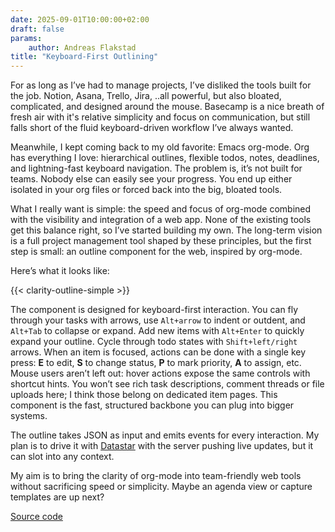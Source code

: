 ```yaml
---
date: 2025-09-01T10:00:00+02:00
draft: false
params:
    author: Andreas Flakstad
title: "Keyboard-First Outlining"
---
```


For as long as I’ve had to manage projects, I’ve disliked the tools built for the job.
Notion, Asana, Trello, Jira, ..all powerful, but also bloated, complicated, and designed around the mouse. Basecamp is a nice breath of fresh air with it's relative simplicity and focus on communication, but still falls short of the fluid keyboard-driven workflow I’ve always wanted.

Meanwhile, I kept coming back to my old favorite: Emacs org-mode.
Org has everything I love: hierarchical outlines, flexible todos, notes, deadlines, and lightning-fast keyboard navigation. The problem is, it’s not built for teams. Nobody else can easily see your progress. You end up either isolated in your org files or forced back into the big, bloated tools.

What I really want is simple: the speed and focus of org-mode combined with the visibility and integration of a web app. None of the existing tools get this balance right, so I’ve started building my own. The long-term vision is a full project management tool shaped by these principles, but the first step is small: an outline component for the web, inspired by org-mode.

<!--more-->

Here’s what it looks like:

{{< clarity-outline-simple >}}

The component is designed for keyboard-first interaction. You can fly through your tasks with arrows, use `Alt+arrow` to indent or outdent, and `Alt+Tab` to collapse or expand. Add new items with `Alt+Enter` to quickly expand your outline. Cycle through todo states with `Shift+left/right` arrows. When an item is focused, actions can be done with a single key press: **E** to edit, **S** to change status, **P** to mark priority, **A** to assign, etc. Mouse users aren’t left out: hover actions expose the same controls with shortcut hints. You won’t see rich task descriptions, comment threads or file uploads here; I think those belong on dedicated item pages. This component is the fast, structured backbone you can plug into bigger systems.

The outline takes JSON as input and emits events for every interaction. My plan is to drive it with [Datastar](https://data-star.dev/) with the server pushing live updates, but it can slot into any context.

My aim is to bring the clarity of org-mode into team-friendly web tools without sacrificing speed or simplicity. Maybe an agenda view or capture templates are up next?

[Source code](https://github.com/flakstad/clarity-outline)
